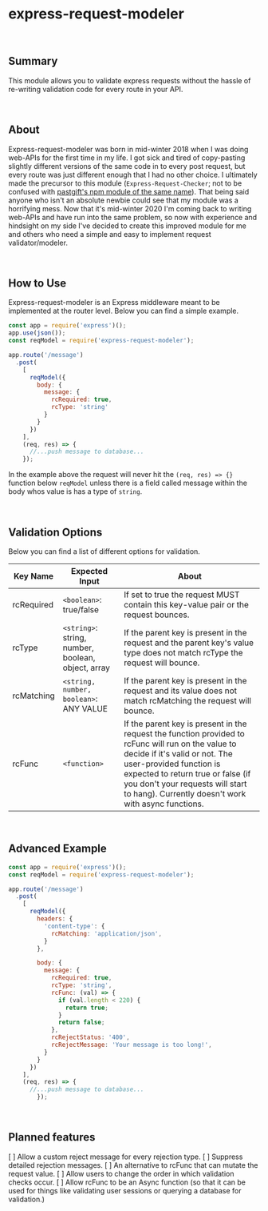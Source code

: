 # express-request-modeler

&nbsp;
## Summary

This module allows you to validate express requests without the hassle of re-writing validation code for every route in your API.

&nbsp;
## About

Express-request-modeler was born in mid-winter 2018 when I was doing web-APIs for the first time in my life. I got sick and tired of copy-pasting slightly different versions of the same code in to every post request, but every route was just different enough that I had no other choice. I ultimately made the precursor to this module (`Express-Request-Checker`; not to be confused with [pastgift's npm module of the same name](https://www.npmjs.com/package/express-request-checker)). That being said anyone who isn't an absolute newbie could see that my module was a horrifying mess. Now that it's mid-winter 2020 I'm coming back to writing web-APIs and have run into the same problem, so now with experience and hindsight on my side I've decided to create this improved module for me and others who need a simple and easy to implement request validator/modeler.

&nbsp;
## How to Use

Express-request-modeler is an Express middleware meant to be implemented at the router level. Below you can find a simple example.

```js
const app = require('express')();
app.use(json());
const reqModel = require('express-request-modeler');

app.route('/message')
  .post(
    [
      reqModel({
        body: {
          message: {
            rcRequired: true,
            rcType: 'string'
          }
        }
      })
    ], 
    (req, res) => {
      //...push message to database...
    });
```

In the example above the request will never hit the `(req, res) => {}` function below `reqModel` unless there is a field called message within the body whos value is has a type of `string`. 

&nbsp;
## Validation Options
Below you can find a list of different options for validation.

| Key Name  | Expected Input | About | 
| ------------- | ------------- | ------------- |
| rcRequired | `<boolean>`: true/false | If set to true the request MUST contain this key-value pair or the request bounces. |
| rcType  | `<string>`: string, number, boolean, object, array | If the parent key is present in the request and the parent key's value type does not match rcType the request will bounce. |
| rcMatching  | `<string, number, boolean>`: ANY VALUE | If the parent key is present in the request and its value does not match rcMatching the request will bounce. |
| rcFunc  | `<function>` | If the parent key is present in the request the function provided to rcFunc will run on the value to decide if it's valid or not. The user-provided function is expected to return true or false (if you don't your requests will start to hang). Currently doesn't work with async functions. |

&nbsp;
## Advanced Example
```js
const app = require('express')();
const reqModel = require('express-request-modeler');

app.route('/message')
  .post(
    [
      reqModel({
        headers: {
          'content-type': {
            rcMatching: 'application/json',
          }
        },

        body: {
          message: {
            rcRequired: true,
            rcType: 'string',
            rcFunc: (val) => {
              if (val.length < 220) {
                return true;
              }
              return false;
            },
            rcRejectStatus: '400',
            rcRejectMessage: 'Your message is too long!',
          }
        }
      })
    ], 
    (req, res) => {
      //...push message to database...
		});
```

&nbsp;
## Planned features

 [ ] Allow a custom reject message for every rejection type.
 [ ] Suppress detailed rejection messages.
 [ ] An alternative to rcFunc that can mutate the request value.
 [ ] Allow users to change the order in which validation checks occur.
 [ ] Allow rcFunc to be an Async function (so that it can be used for things like validating user sessions or querying a database for validation.)